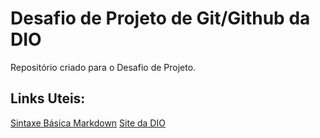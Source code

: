 # Desafio de Projeto de Git/Github da DIO
Repositório criado para o Desafio de Projeto.

## Links Uteis:
[Sintaxe Básica Markdown](https://www.markdownguide.org/basic-syntax/)
[Site da DIO](https://www.dio.me/)

